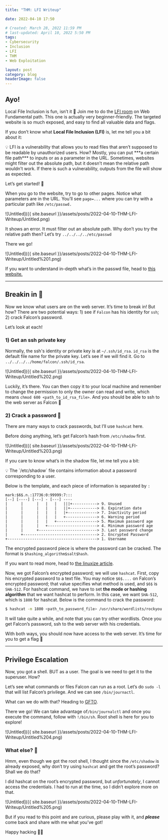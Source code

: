 ```yaml
---
title: "THM: LFI Writeup"

date: 2022-04-10 17:50

# Created: March 28, 2022 11:59 PM
# last-updated: April 10, 2022 5:50 PM
tags: 
- Cybersecurity
- Inclusion
- LFI
- THM
- Web Exploitation

layout: post
category: blog
headerImage: false
---
```


## Ayo!

Local File Inclusion is fun, isn’t it 🤫 Join me to do the [LFI room](https://tryhackme.com/room/lfi) on Web Fundamental path. This one is actually very beginner-friendly. The targeted website is so much exposed, and easy to find all valuable data and flags.

If you don’t know what **Local File Inclusion (LFI)** is, let me tell you a bit about it:

<aside>
💡 LFI is a vulnerability that allows you to read files that aren’t supposed to be readable by unauthorized users. How? Mostly, you can put ***a certain file path*** to inputs or as a parameter in the URL. Sometimes, websites might filter out the absolute path, but it doesn’t mean the relative path wouldn’t work. If there is such a vulnerability, outputs from the file will show as expected.
</aside>

Let’s get started! 💪

When you go to the website, try to go to other pages. Notice what parameters are in the URL. You’ll see `page=...` where you can try with a particular path like `/etc/passwd.`

![Untitled]({{ site.baseurl }}/assets/posts/2022-04-10-THM-LFI-Writeup/Untitled.png)

It shows an error. It must filter out an absolute path. Why don’t you try the relative path then? Let’s try `../../../../etc/passwd`

There we go!

![Untitled]({{ site.baseurl }}/assets/posts/2022-04-10-THM-LFI-Writeup/Untitled%201.png)

If you want to understand in-depth what’s in the passwd file, head to [this website.](https://www.cyberciti.biz/faq/understanding-etcpasswd-file-format/)

---

## Breakin in 🧨

Now we know what users are on the web server. It’s time to break in! But how? There are two potential ways: 1) see if `Falcon` has his identity for `ssh`; 2) crack Falcon’s password.

Let’s look at each!

### 1) Get an ssh private key

Normally, the ssh's identity or private key is at `~/.ssh/id_rsa`. `id_rsa` is the default file name for the private key. Let’s see if we will find it. Go to `../../../../home/falcon/.ssh/id_rsa`.

![Untitled]({{ site.baseurl }}/assets/posts/2022-04-10-THM-LFI-Writeup/Untitled%202.png)

Luckily, it’s there. You can then copy it to your local machine and remember to change the permission to only the owner can read and write, which means `chmod 600 <path_to_id_rsa_file>`. And you should be able to ssh to the web server as Falcon 👻

### 2) Crack a password 🔑

There are many ways to crack passwords, but I’ll use `hashcat` here.

Before doing anything, let’s get Falcon’s hash from `/etc/shadow` first.

![Untitled]({{ site.baseurl }}/assets/posts/2022-04-10-THM-LFI-Writeup/Untitled%203.png)

If you care to know what’s in the shadow file, let me tell you a bit:

<aside>
💡 The `/etc/shadow` file contains information about a password corresponding to a user.

</aside>

Below is the template, and each piece of information is separated by `:`

```
mark:$6$.n.:17736:0:99999:7:::
[--] [----] [---] - [---] ----
|      |      |   |   |   |||+-----------> 9. Unused
|      |      |   |   |   ||+------------> 8. Expiration date
|      |      |   |   |   |+-------------> 7. Inactivity period
|      |      |   |   |   +--------------> 6. Warning period
|      |      |   |   +------------------> 5. Maximum password age
|      |      |   +----------------------> 4. Minimum password age
|      |      +--------------------------> 3. Last password change
|      +---------------------------------> 2. Encrypted Password
+----------------------------------------> 1. Username
```

The encrypted password piece is where the password can be cracked. The format is `$hashing_algorithm$salt$hash`.

If you want to read more, head to [the linuxize article](https://linuxize.com/post/etc-shadow-file/).

Now, we got Falcon’s encrypted password; we will use `hashcat`. First, copy his encrypted password to a text file. You may notice `$6$....` on Falcon’s encrypted password; that value specifies what method is used, and `$6$` is `SHA-512`. For hashcat command, we have to set **the mode or hashing algorithm** that we want hashcat to perform. In this case, we want `SHA-512`, which is `1800` for hashcat. Below is the command to crack the password: 

```bash
$ hashcat -m 1800 <path_to_password_file> /usr/share/wordlists/rockyou.txt
```

It will take quite a while, and note that you can try other wordlists. Once you get Falcon’s password, ssh to the web server with his credentials.

With both ways, you should now have access to the web server. It’s time for you to get a flag 🚩

---

## Privilege Escalation

Now, you got a shell. BUT as a user. The goal is we need to get it to the superuser. How?

Let’s see what commands or files Falcon can run as a root. Let’s do `sudo -l` that will list Falcon’s privilege. And we can see `/bin/journactl`.

What can we do with that? Heading to [GFTO](https://gtfobins.github.io/gtfobins/journalctl/). 

There we go! We can take advantage of`/bin/journalctl` and once you execute the command, follow with `!/bin/sh`. Root shell is here for you to explore!

![Untitled]({{ site.baseurl }}/assets/posts/2022-04-10-THM-LFI-Writeup/Untitled%204.png)

### What else? 🤔

Hmm, even though we got the root shell, I thought since the `/etc/shadow` is already exposed, why don’t try using `hashcat` and get the root’s password? Shall we do that?

I did hashcat on the root’s encrypted password, but *unfortunately*, I cannot access the credentials. I had to run at the time, so I didn’t explore more on that. 

![Untitled]({{ site.baseurl }}/assets/posts/2022-04-10-THM-LFI-Writeup/Untitled%205.png)

But if you read to this point and are curious, please play with it, and ***please*** come back and share with me what you’ve got!

Happy hacking 🧙‍♀️